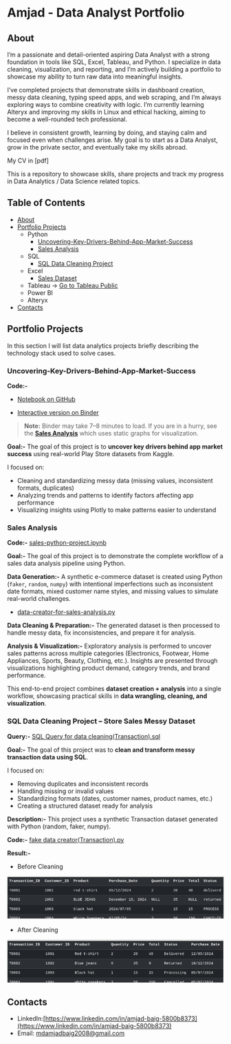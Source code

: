 # Amjad - Data Analyst Portfolio
## About
I’m a passionate and detail-oriented aspiring Data Analyst with a strong foundation in tools like SQL, Excel, Tableau, and Python. I specialize in data cleaning, visualization, and reporting, and I’m actively building a portfolio to showcase my ability to turn raw data into meaningful insights.

I’ve completed projects that demonstrate skills in dashboard creation, messy data cleaning, typing speed apps, and web scraping, and I’m always exploring ways to combine creativity with logic. I’m currently learning Alteryx and improving my skills in Linux and ethical hacking, aiming to become a well-rounded tech professional.

I believe in consistent growth, learning by doing, and staying calm and focused even when challenges arise. My goal is to start as a Data Analyst, grow in the private sector, and eventually take my skills abroad.

My CV in [pdf]

This is a repository to showcase skills, share projects and track my progress in Data Analytics / Data Science related topics.

## Table of Contents
- [About](#about)
- [Portfolio Projects](#portfolio-projects)
  - Python
    - [Uncovering-Key-Drivers-Behind-App-Market-Success](#uncovering-key-drivers-behind-app-market-success)
    - [Sales Analysis](#sales-analysis)
  - SQL
    - [SQL Data Cleaning Project](#sql-data-cleaning-project-store-sales-messy-dataset)
  - Excel
    - [Sales Dataset](https://github.com/Amjad-Labs/PortfolioProjects/blob/main/Project%20sales.xlsx)
  - Tableau → [Go to Tableau Public](https://public.tableau.com/app/profile/amjad.baig/vizzes)
  - Power BI
  - Alteryx
- [Contacts](#contacts)


## Portfolio Projects
In this section I will list data analytics projects briefly describing the technology stack used to solve cases.

### Uncovering-Key-Drivers-Behind-App-Market-Success

**Code:-** 
- [Notebook on GitHub](https://github.com/Amjad-Labs/PortfolioProjects/blob/main/Uncovering-Key-Drivers-Behind-App-Market-Success.ipynb)

- [Interactive version on Binder](https://mybinder.org/v2/gh/Amjad-Labs/PortfolioProjects/main?filepath=Uncovering-Key-Drivers-Behind-App-Market-Success.ipynb)
          
> **Note:** Binder may take 7–8 minutes to load. If you are in a hurry, see the [**Sales Analysis**](#sales-analysis) which uses static graphs for visualization.
          
**Goal:-** The goal of this project is to **uncover key drivers behind app market success** using real-world Play Store datasets from Kaggle.  

I focused on:  
- Cleaning and standardizing messy data (missing values, inconsistent formats, duplicates)  
- Analyzing trends and patterns to identify factors affecting app performance  
- Visualizing insights using Plotly to make patterns easier to understand  


### Sales Analysis

**Code:-** [sales-python-project.ipynb](https://github.com/Amjad-Labs/PortfolioProjects/blob/main/sales-python-project.ipynb)

**Goal:-** The goal of this project is to demonstrate the complete workflow of a sales data analysis pipeline using Python.  

**Data Generation:-** A synthetic e-commerce dataset is created using Python (`faker`, `random`, `numpy`) with intentional imperfections such as inconsistent            date formats, mixed customer name styles, and missing values to simulate real-world challenges.

- [data-creator-for-sales-analysis.py](https://github.com/Amjad-Labs/PortfolioProjects/blob/main/data-creator-for-sales-analysis.py) 
        
**Data Cleaning & Preparation:-** The generated dataset is then processed to handle messy data, fix inconsistencies, and prepare it for analysis. 

**Analysis & Visualization:-** Exploratory analysis is performed to uncover sales patterns across multiple categories (Electronics, Footwear, Home Appliances,           Sports, Beauty, Clothing, etc.). Insights are presented through visualizations highlighting product demand, category trends, and brand performance.  

This end-to-end project combines **dataset creation + analysis** into a single workflow, showcasing practical skills in **data wrangling, cleaning, and visualization**.

### SQL Data Cleaning Project – Store Sales Messy Dataset

**Query:-** [SQL Query for data cleaning(Transaction).sql](https://github.com/Amjad-Labs/PortfolioProjects/blob/main/SQL%20Query%20for%20data%20cleaning(Transaction).sql)

**Goal:-** The goal of this project was to **clean and transform messy transaction data using SQL**.  
          
I focused on:  
- Removing duplicates and inconsistent records  
- Handling missing or invalid values  
- Standardizing formats (dates, customer names, product names, etc.)  
- Creating a structured dataset ready for analysis  

**Description:-** This project uses a synthetic Transaction dataset generated with Python (random, faker, numpy).

**Code:-** [fake data creator(Transaction).py](https://github.com/Amjad-Labs/PortfolioProjects/blob/main/fake%20data%20creator(Transaction).py)

**Result:-**

- Before Cleaning
  
![Before Cleaning](https://github.com/Amjad-Labs/PortfolioProjects/blob/main/before.png)

- After Cleaning

![After Cleaning](https://github.com/Amjad-Labs/PortfolioProjects/blob/main/after.png)

## Contacts
- LinkedIn:[https://www.linkedin.com/in/amjad-baig-5800b8373](https://www.linkedin.com/in/amjad-baig-5800b8373)
- Email: mdamjadbaig2008@gmail.com

